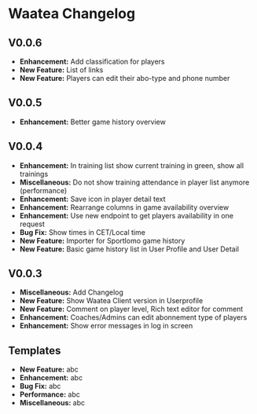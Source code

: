 # Waatea Changelog

## V0.0.6
- **Enhancement:** Add classification for players
- **New Feature:** List of links
- **New Feature:** Players can edit their abo-type and phone number

## V0.0.5
- **Enhancement:** Better game history overview

## V0.0.4
- **Enhancement:** In training list show current training in green, show all trainings
- **Miscellaneous:** Do not show training attendance in player list anymore (performance)
- **Enhancement:** Save icon in player detail text
- **Enhancement:** Rearrange columns in game availability overview 
- **Enhancement:** Use new endpoint to get players availability in one request
- **Bug Fix:** Show times in CET/Local time
- **New Feature:** Importer for Sportlomo game history
- **New Feature:** Basic game history list in User Profile and User Detail

## V0.0.3
- **Miscellaneous:** Add Changelog
- **New Feature:** Show Waatea Client version in Userprofile
- **New Feature:** Comment on player level, Rich text editor for comment
- **Enhancement:** Coaches/Admins can edit abonnement type of players
- **Enhancement:** Show error messages in log in screen

## Templates
- **New Feature:** abc
- **Enhancement:** abc
- **Bug Fix:** abc
- **Performance:** abc
- **Miscellaneous:** abc

